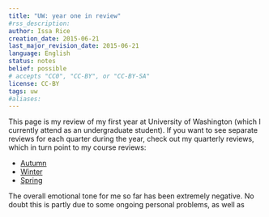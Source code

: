 ```yaml
---
title: "UW: year one in review"
#rss_description: 
author: Issa Rice
creation_date: 2015-06-21
last_major_revision_date: 2015-06-21
language: English
status: notes
belief: possible
# accepts "CC0", "CC-BY", or "CC-BY-SA"
license: CC-BY
tags: uw
#aliases: 
---
```


This page is my review of my first year at University of Washington
(which I currently attend as an undergraduate student).  If you want to
see separate reviews for each quarter during the year, check out my
quarterly reviews, which in turn point to my course reviews:

- [Autumn](autumn-2014-at-the-university-of-washington)
- [Winter](winter-2015-at-the-university-of-washington)
- [Spring](spring-2015-at-the-university-of-washington)

The overall emotional tone for me so far has been extremely negative. No
doubt this is partly due to some ongoing personal problems, as well as 
